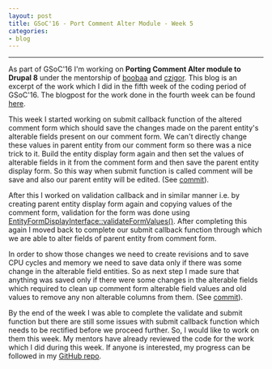 ```yaml
---
layout: post
title: GSoC'16 - Port Comment Alter Module - Week 5
categories:
- blog
---
```


---

As part of GSoC'16 I'm working on **Porting Comment Alter module to Drupal 8** under the mentorship of [boobaa][] and [czigor][]. This blog is an excerpt of the work which I did in the fifth week of the coding period of GSoC'16. The blogpost for the work done in the fourth week can be found [here][previous_blog].

This week I started working on submit callback function of the altered comment form which should save the changes made on the parent entity's alterable fields present on our comment form. We can't directly change these values in parent entity from our comment form so there was a nice trick to it. Build the entity display form again and then set the values of alterable fields in it from the comment form and then save the parent entity display form. So this way when submit function is called comment will be save and also our parent entity will be edited. (See [commit][1]).

After this I worked on validation callback and in similar manner i.e. by creating parent entity display form again and copying values of the comment form, validation for the form was done using [EntityFormDisplayInterface::validateFormValues()][2]. After completing this again I moved back to complete our submit callback function through which we are able to alter fields of parent entity from comment form.

In order to show those changes we need to create revisions and to save CPU cycles and memory we need to save data only if there was some change in the alterable field entities. So as next step I made sure that anything was saved only if there were some changes in the alterable fields which required to clean up comment form alterable field values and old values to remove any non alterable columns from them. (See [commit][3]).

By the end of the week I was able to complete the validate and submit function but there are still some issues with submit callback function which needs to be rectified before we proceed further. So, I would like to work on them this week. My mentors have already reviewed the code for the work which I did during this week. If anyone is interested, my progress can be followed in my [GitHub repo][github_repo].

[boobaa]:https://www.drupal.org/u/boobaa
[czigor]:https://www.drupal.org/u/czigor
[github_repo]:https://github.com/anchal29/comment_alter
[previous_blog]:../20/GSoC'16-Port-Comment-Alter-Module-Week-4.html
[1]:https://github.com/anchal29/comment_alter/commit/5a1a91c62e4259c26f0205a0a1a2a5e349619b4e
[2]:https://api.drupal.org/api/drupal/core%21lib%21Drupal%21Core%21Entity%21Display%21EntityFormDisplayInterface.php/function/EntityFormDisplayInterface%3A%3AvalidateFormValues/8.2.x
[3]:https://github.com/anchal29/comment_alter/commit/bbc6f7ac240642f53a8a4caea260c7249bc0668d
